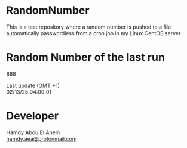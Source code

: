 # RandomNumber    
This is a test repository where a random number is pushed to a file automatically passwordless from a cron job in my Linux CentOS server    
# Random Number of the last run   
888
      
Last update (GMT +1)    
02/13/25 04:00:01
# Developer    
Hamdy Abou El Anein   
hamdy.aea@protonmail.com
